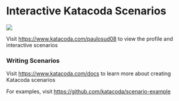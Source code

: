 # Interactive Katacoda Scenarios

[![](http://shields.katacoda.com/katacoda/paulosud08/count.svg)](https://www.katacoda.com/paulosud08 "Get your profile on Katacoda.com")

Visit https://www.katacoda.com/paulosud08 to view the profile and interactive scenarios

### Writing Scenarios
Visit https://www.katacoda.com/docs to learn more about creating Katacoda scenarios

For examples, visit https://github.com/katacoda/scenario-example
